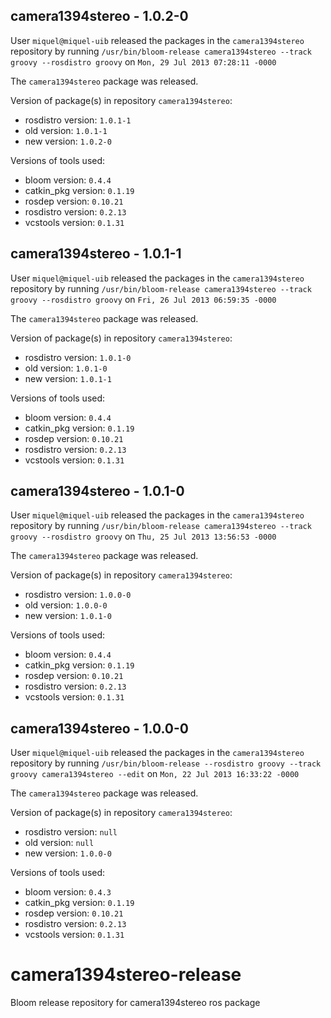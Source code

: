 ## camera1394stereo - 1.0.2-0

User `miquel@miquel-uib` released the packages in the `camera1394stereo` repository by running `/usr/bin/bloom-release camera1394stereo --track groovy --rosdistro groovy` on `Mon, 29 Jul 2013 07:28:11 -0000`

The `camera1394stereo` package was released.

Version of package(s) in repository `camera1394stereo`:
- rosdistro version: `1.0.1-1`
- old version: `1.0.1-1`
- new version: `1.0.2-0`

Versions of tools used:
- bloom version: `0.4.4`
- catkin_pkg version: `0.1.19`
- rosdep version: `0.10.21`
- rosdistro version: `0.2.13`
- vcstools version: `0.1.31`


## camera1394stereo - 1.0.1-1

User `miquel@miquel-uib` released the packages in the `camera1394stereo` repository by running `/usr/bin/bloom-release camera1394stereo --track groovy --rosdistro groovy` on `Fri, 26 Jul 2013 06:59:35 -0000`

The `camera1394stereo` package was released.

Version of package(s) in repository `camera1394stereo`:
- rosdistro version: `1.0.1-0`
- old version: `1.0.1-0`
- new version: `1.0.1-1`

Versions of tools used:
- bloom version: `0.4.4`
- catkin_pkg version: `0.1.19`
- rosdep version: `0.10.21`
- rosdistro version: `0.2.13`
- vcstools version: `0.1.31`


## camera1394stereo - 1.0.1-0

User `miquel@miquel-uib` released the packages in the `camera1394stereo` repository by running `/usr/bin/bloom-release camera1394stereo --track groovy --rosdistro groovy` on `Thu, 25 Jul 2013 13:56:53 -0000`

The `camera1394stereo` package was released.

Version of package(s) in repository `camera1394stereo`:
- rosdistro version: `1.0.0-0`
- old version: `1.0.0-0`
- new version: `1.0.1-0`

Versions of tools used:
- bloom version: `0.4.4`
- catkin_pkg version: `0.1.19`
- rosdep version: `0.10.21`
- rosdistro version: `0.2.13`
- vcstools version: `0.1.31`


## camera1394stereo - 1.0.0-0

User `miquel@miquel-uib` released the packages in the `camera1394stereo` repository by running `/usr/bin/bloom-release --rosdistro groovy --track groovy camera1394stereo --edit` on `Mon, 22 Jul 2013 16:33:22 -0000`

The `camera1394stereo` package was released.

Version of package(s) in repository `camera1394stereo`:
- rosdistro version: `null`
- old version: `null`
- new version: `1.0.0-0`

Versions of tools used:
- bloom version: `0.4.3`
- catkin_pkg version: `0.1.19`
- rosdep version: `0.10.21`
- rosdistro version: `0.2.13`
- vcstools version: `0.1.31`


camera1394stereo-release
========================

Bloom release repository for camera1394stereo ros package
